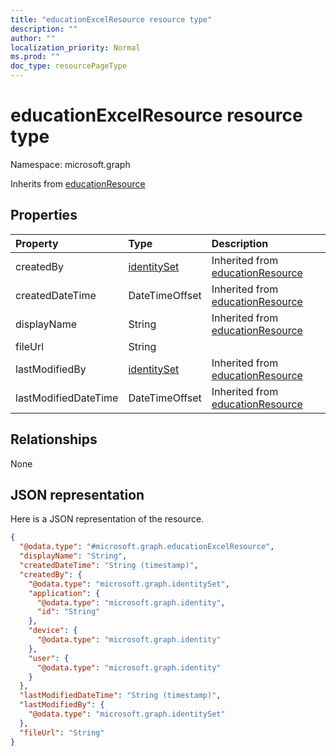 ```yaml
---
title: "educationExcelResource resource type"
description: ""
author: ""
localization_priority: Normal
ms.prod: ""
doc_type: resourcePageType
---
```


# educationExcelResource resource type


Namespace: microsoft.graph




Inherits from [educationResource](../resources/educationresource.md)

## Properties
|Property|Type|Description|
|:---|:---|:---|
|createdBy|[identitySet](../resources/identityset.md)| Inherited from [educationResource](../resources/educationresource.md)|
|createdDateTime|DateTimeOffset| Inherited from [educationResource](../resources/educationresource.md)|
|displayName|String| Inherited from [educationResource](../resources/educationresource.md)|
|fileUrl|String||
|lastModifiedBy|[identitySet](../resources/identityset.md)| Inherited from [educationResource](../resources/educationresource.md)|
|lastModifiedDateTime|DateTimeOffset| Inherited from [educationResource](../resources/educationresource.md)|

## Relationships
None

## JSON representation
Here is a JSON representation of the resource.
<!-- {
  "blockType": "resource",
  "@odata.type": "microsoft.graph.educationExcelResource"
}
-->
``` json
{
  "@odata.type": "#microsoft.graph.educationExcelResource",
  "displayName": "String",
  "createdDateTime": "String (timestamp)",
  "createdBy": {
    "@odata.type": "microsoft.graph.identitySet",
    "application": {
      "@odata.type": "microsoft.graph.identity",
      "id": "String"
    },
    "device": {
      "@odata.type": "microsoft.graph.identity"
    },
    "user": {
      "@odata.type": "microsoft.graph.identity"
    }
  },
  "lastModifiedDateTime": "String (timestamp)",
  "lastModifiedBy": {
    "@odata.type": "microsoft.graph.identitySet"
  },
  "fileUrl": "String"
}
```

